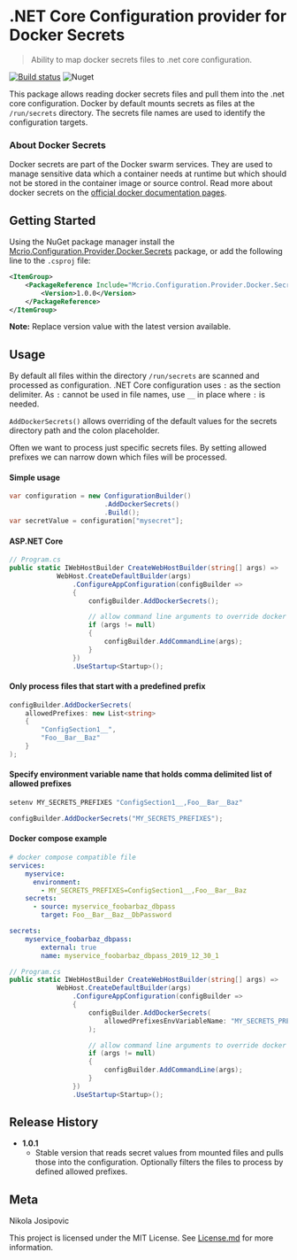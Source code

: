 # .NET Core Configuration provider for Docker Secrets

> Ability to map docker secrets files to .net core configuration. 


[![Build status](https://dev.azure.com/midnight-creative/Configuration.Provider.Docker.Secrets/_apis/build/status/Build?branchName=master)](https://dev.azure.com/midnight-creative/Configuration.Provider.Docker.Secrets/_apis/build/status/Build?branchName=master)
![Nuget](https://img.shields.io/nuget/v/Mcrio.Configuration.Provider.Docker.Secrets)

This package allows reading docker secrets files and pull them into the .net core configuration.
Docker by default mounts secrets as files at the `/run/secrets` directory. The secrets file names
are used to identify the configuration targets.

### About Docker Secrets
Docker secrets are part of the Docker swarm services. They are used to manage sensitive data which 
a container needs at runtime but which should not be stored in the container image or source control.
Read more about docker secrets on the [official docker documentation pages](https://docs.docker.com/engine/swarm/secrets/).

## Getting Started

Using the NuGet package manager install the [Mcrio.Configuration.Provider.Docker.Secrets](https://www.nuget.org/packages/Mcrio.Configuration.Provider.Docker.Secrets/) 
package, or add the following line to the `.csproj` file:

```xml
<ItemGroup>
    <PackageReference Include="Mcrio.Configuration.Provider.Docker.Secrets">
        <Version>1.0.0</Version>
    </PackageReference>
</ItemGroup>
``` 
**Note:** Replace version value with the latest version available.

## Usage

By default all files within the directory `/run/secrets` are scanned and processed as configuration.
.NET Core configuration uses `:` as the section delimiter.
As `:` cannot be used in file names, use `__` in place where `:` is needed.

`AddDockerSecrets()` allows overriding of the default values 
for the secrets directory path and the colon placeholder.

Often we want to process just specific secrets files. By setting
allowed prefixes we can narrow down which files will be processed.

#### Simple usage
```cs
var configuration = new ConfigurationBuilder()
                        .AddDockerSecrets()
                        .Build();
var secretValue = configuration["mysecret"];
```

#### ASP.NET Core
```cs
// Program.cs
public static IWebHostBuilder CreateWebHostBuilder(string[] args) =>
            WebHost.CreateDefaultBuilder(args)
                .ConfigureAppConfiguration(configBuilder =>
                {
                    configBuilder.AddDockerSecrets();

                    // allow command line arguments to override docker secrets
                    if (args != null)
                    {
                        configBuilder.AddCommandLine(args);
                    }
                })
                .UseStartup<Startup>();
```

#### Only process files that start with a predefined prefix

```cs
configBuilder.AddDockerSecrets(
    allowedPrefixes: new List<string> 
    { 
        "ConfigSection1__", 
        "Foo__Bar__Baz" 
    }
);
```

#### Specify environment variable name that holds comma delimited list of allowed prefixes

```bash
setenv MY_SECRETS_PREFIXES "ConfigSection1__,Foo__Bar__Baz"
```
```cs
configBuilder.AddDockerSecrets("MY_SECRETS_PREFIXES");
```


#### Docker compose example

```yaml
# docker compose compatible file
services:
    myservice:
      environment:
        - MY_SECRETS_PREFIXES=ConfigSection1__,Foo__Bar__Baz
    secrets:
      - source: myservice_foobarbaz_dbpass
        target: Foo__Bar__Baz__DbPassword

secrets:
    myservice_foobarbaz_dbpass:
        external: true
        name: myservice_foobarbaz_dbpass_2019_12_30_1
```
```cs
// Program.cs
public static IWebHostBuilder CreateWebHostBuilder(string[] args) =>
            WebHost.CreateDefaultBuilder(args)
                .ConfigureAppConfiguration(configBuilder =>
                {
                    configBuilder.AddDockerSecrets(
                        allowedPrefixesEnvVariableName: "MY_SECRETS_PREFIXES"
                    );

                    // allow command line arguments to override docker secrets
                    if (args != null)
                    {
                        configBuilder.AddCommandLine(args);
                    }
                })
                .UseStartup<Startup>();
```

## Release History

- **1.0.1**
    - Stable version that reads secret values from mounted files
    and pulls those into the configuration. Optionally
    filters the files to process by defined allowed prefixes.

## Meta

Nikola Josipovic

This project is licensed under the MIT License. See [License.md](License.md) for more information.
